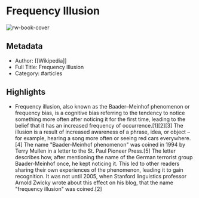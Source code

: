 # Frequency Illusion

![rw-book-cover](https://readwise-assets.s3.amazonaws.com/static/images/default-book-icon-2.dae1dc4d332b.png)

## Metadata
- Author: [[Wikipedia]]
- Full Title: Frequency Illusion
- Category: #articles

## Highlights
- Frequency illusion, also known as the Baader–Meinhof phenomenon or frequency bias, is a cognitive bias referring to the tendency to notice something more often after noticing it for the first time, leading to the belief that it has an increased frequency of occurrence.[1][2][3] The illusion is a result of increased awareness of a phrase, idea, or object – for example, hearing a song more often or seeing red cars everywhere.[4]
  The name "Baader-Meinhof phenomenon" was coined in 1994 by Terry Mullen in a letter to the St. Paul Pioneer Press.[5] The letter describes how, after mentioning the name of the German terrorist group Baader-Meinhof once, he kept noticing it. This led to other readers sharing their own experiences of the phenomenon, leading it to gain recognition. It was not until 2005, when Stanford linguistics professor Arnold Zwicky wrote about this effect on his blog, that the name "frequency illusion" was coined.[2]
